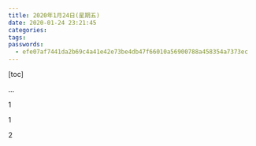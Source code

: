 ```yaml
---
title: 2020年1月24日(星期五)
date: 2020-01-24 23:21:45
categories:
tags:
passwords: 
  - efe07af7441da2b69c4a41e42e73be4db47f66010a56900788a458354a7373ec
---
```


[toc]

<!--more-->

...

1

1

2

